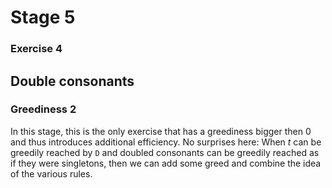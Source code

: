 # Stage 5

### Exercise 4

## Double consonants

### Greediness 2

In this stage, this is the only exercise that has a greediness bigger then 0
and thus introduces additional efficiency.
No surprises here:
When *t* can be greedily reached by `D` and doubled consonants can be greedily reached as if they were singletons,
then we can add some greed and combine the idea of the various rules.

<!--separator-->
